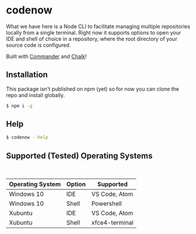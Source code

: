 # codenow

What we have here is a Node CLI to facilitate managing multiple repositories locally from a single terminal. Right now it supports options to open your IDE and shell of choice in a repository, where the root directory of your source code is configured.

Built with [Commander](https://github.com/tj/commander.js.) and [Chalk](https://github.com/chalk/chalk)!

## Installation

This package isn't published on npm (yet) so for now you can clone the repo and install globally.

```bash
$ npm i -g
```

## Help

```bash
$ codenow --help
```

## Supported (Tested) Operating Systems
<br>

| Operating System | Option | Supported |
|------------------|--------|-----------|
|Windows 10        |IDE     |VS Code, Atom |
|Windows 10        |Shell   |Powershell |
|Xubuntu           |IDE     |VS Code, Atom |
|Xubuntu           |Shell   |xfce4-terminal |